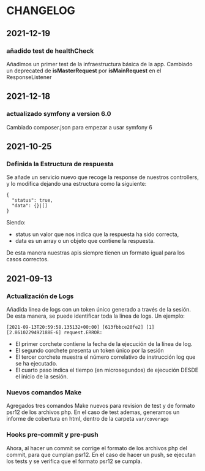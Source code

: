 # CHANGELOG
## 2021-12-19
### añadido test de healthCheck
Añadimos un primer test de la infraestructura básica de la app.
Cambiado un deprecated de **isMasterRequest** por **isMainRequest** en el ResponseListener

## 2021-12-18
### actualizado symfony a version 6.0
Cambiado composer.json para empezar a usar symfony 6

## 2021-10-25
### Definida la Estructura de respuesta
Se añade un servicio nuevo que recoge la response de nuestros controllers, y lo modifica dejando una estructura como 
la siguiente:
```
{
  "status": true,
  "data": {}|[]
}
```
Siendo:
  * status un valor que nos indica que la respuesta ha sido correcta,
  * data es un array o un objeto que contiene la respuesta.

De esta manera nuestras apis siempre tienen un formato igual para los casos correctos.
## 2021-09-13
### Actualización de Logs
Añadida línea de logs con un token único generado a través de la sesión. De esta manera, se puede identificar toda la
línea de logs. Un ejemplo:
```
[2021-09-13T20:59:58.135132+00:00] [613fbbce20fe2] [1] [2.8610229492188E-6] request.ERROR:
```  
  * El primer corchete contiene la fecha de la ejecución de la línea de log.
  * El segundo corchete presenta un token único por la sesión
  * El tercer corchete muestra el número correlativo de instrucción log que se ha ejecutado.
  * El cuarto paso indica el tiempo (en microsegundos) de ejecución DESDE el inicio de la sesión.

### Nuevos comandos Make
Agregados tres comandos Make nuevos para revision de test y de formato psr12 de los archivos php. En el caso de test ademas,
generamos un informe de cobertura en html, dentro de la carpeta `var/coverage`

### Hooks pre-commit y pre-push
Ahora, al hacer un commit se corrige el formato de los archivos php del commit, para que cumplan psr12.
En el caso de hacer un push, se ejecutan los tests y se verifica que el formato psr12 se cumpla.



